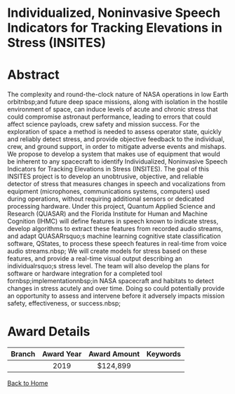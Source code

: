 
Individualized, Noninvasive Speech Indicators for Tracking Elevations in Stress (INSITES)
=========================================================================================

# Abstract


The complexity and round-the-clock nature of NASA operations in low Earth orbitnbsp;and future deep space missions, along with isolation in the hostile environment of space, can induce levels of acute and chronic stress that could compromise astronaut performance, leading to errors that could affect science payloads, crew safety and mission success. For the exploration of space a method is needed to assess operator state, quickly and reliably detect stress, and provide objective feedback to the individual, crew, and ground support, in order to mitigate adverse events and mishaps. We propose to develop a system that makes use of equipment that would be inherent to any spacecraft to identify Individualized, Noninvasive Speech Indicators for Tracking Elevations in Stress (INSITES). The goal of this INSITES project is to develop an unobtrusive, objective, and reliable detector of stress that measures changes in speech and vocalizations from equipment (microphones, communications systems, computers) used during operations, without requiring additional sensors or dedicated processing hardware. Under this project, Quantum Applied Science and Research (QUASAR) and the Florida Institute for Human and Machine Cognition (IHMC) will define features in speech known to indicate stress, develop algorithms to extract these features from recorded audio streams, and adapt QUASARrsquo;s machine learning cognitive state classification software, QStates, to process these speech features in real-time from voice audio streams.nbsp; We will create models for stress based on these features, and provide a real-time visual output describing an individualrsquo;s stress level. The team will also develop the plans for software or hardware integration for a completed tool fornbsp;implementationnbsp;in NASA spacecraft and habitats to detect changes in stress acutely and over time. Doing so could potentially provide an opportunity to assess and intervene before it adversely impacts mission safety, effectiveness, or success.nbsp;  

# Award Details

|Branch|Award Year|Award Amount|Keywords|
| :---: | :---: | :---: | :---: |
||2019|$124,899||
  
  


[Back to Home](https://github.com/chrischow/dod_sbir_awards/Reports/JT/#504)